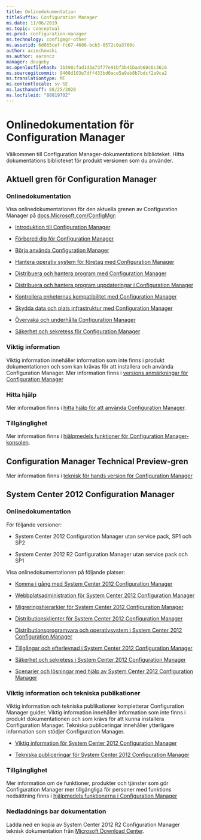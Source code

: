 ```yaml
---
title: Onlinedokumentation
titleSuffix: Configuration Manager
ms.date: 11/06/2019
ms.topic: conceptual
ms.prod: configuration-manager
ms.technology: configmgr-other
ms.assetid: 6d665cef-fc67-4686-bcb3-0572c0a3760c
author: aczechowski
ms.author: aaroncz
manager: dougeby
ms.openlocfilehash: 3b598cfad1d3a73f77e91bf3b41baab60c6c3616
ms.sourcegitcommit: 9408d103e7dff433bd0ace5a9ab8b7bdcf2a9ca2
ms.translationtype: MT
ms.contentlocale: sv-SE
ms.lasthandoff: 08/25/2020
ms.locfileid: "88819702"
---
```

# <a name="online-documentation-for-configuration-manager"></a>Onlinedokumentation för Configuration Manager

<!-- this article is a placeholder for the historical CHM file, or F1 help, as all the versions used the same FWLINK to get to help. Due to that, this file is used to help redirect the reader to the product they want help with -->

Välkommen till Configuration Manager-dokumentations biblioteket. Hitta dokumentations biblioteket för produkt versionen som du använder.

## <a name="configuration-manager-current-branch"></a>Aktuell gren för Configuration Manager

### <a name="online-documentation"></a>Onlinedokumentation

Visa onlinedokumentationen för den aktuella grenen av Configuration Manager på [docs.Microsoft.com/ConfigMgr](/configmgr):  

- [Introduktion till Configuration Manager](../understand/introduction.md)  

- [Förbered dig för Configuration Manager](../plan-design/get-ready.md)  

- [Börja använda Configuration Manager](../servers/deploy/start-using.md)  

- [Hantera operativ system för företag med Configuration Manager](../../osd/understand/introduction-to-operating-system-deployment.md)  

- [Distribuera och hantera program med Configuration Manager](../../apps/deploy-use/deploy-applications.md)  

- [Distribuera och hantera program uppdateringar i Configuration Manager](../../sum/understand/software-updates-introduction.md)  

- [Kontrollera enheternas kompatibilitet med  Configuration Manager](../../compliance/understand/ensure-device-compliance.md)  

- [Skydda data och plats infrastruktur med Configuration Manager](../../protect/understand/protect-data-and-site-infrastructure.md)  

- [Övervaka och underhålla Configuration Manager](../servers/manage/maintenance-tasks.md)  

- [Säkerhet och sekretess för Configuration Manager](../plan-design/security/security-and-privacy.md)  

### <a name="release-notes"></a>Viktig information

Viktig information innehåller information som inte finns i produkt dokumentationen och som kan krävas för att installera och använda Configuration Manager. Mer information finns i [versions anmärkningar för Configuration Manager](../servers/deploy/install/release-notes.md)  

### <a name="find-help"></a>Hitta hjälp

Mer information finns i [hitta hjälp för att använda Configuration Manager](../understand/find-help.md).

### <a name="accessibility"></a>Tillgänglighet

Mer information finns i [hjälpmedels funktioner för Configuration Manager-konsolen](../understand/accessibility-features.md).

## <a name="configuration-manager-technical-preview-branch"></a>Configuration Manager Technical Preview-gren

Mer information finns i [teknisk för hands version för Configuration Manager](../get-started/technical-preview.md)  

## <a name="system-center-2012-configuration-manager"></a>System Center 2012 Configuration Manager

### <a name="online-documentation"></a>Onlinedokumentation

För följande versioner:

- System Center 2012 Configuration Manager utan service pack, SP1 och SP2  

- System Center 2012 R2 Configuration Manager utan service pack och SP1  

Visa onlinedokumentationen på följande platser:  

- [Komma i gång med System Center 2012 Configuration Manager](/previous-versions/system-center/system-center-2012-R2/gg682144\(v=technet.10\))  

- [Webbplatsadministration för System Center 2012 Configuration Manager](/previous-versions/system-center/system-center-2012-R2/gg681983\(v=technet.10\))  

- [Migreringshierarkier för System Center 2012 Configuration Manager](/previous-versions/system-center/system-center-2012-R2/gg682006\(v=technet.10\))  

- [Distributionsklienter för System Center 2012 Configuration Manager](/previous-versions/system-center/system-center-2012-R2/gg699391\(v=technet.10\))  

- [Distributionsprogramvara och operativsystem i System Center 2012 Configuration Manager](/previous-versions/system-center/system-center-2012-R2/gg699393\(v=technet.10\))  

- [Tillgångar och efterlevnad i System Center 2012 Configuration Manager](/previous-versions/system-center/system-center-2012-R2/gg682029\(v=technet.10\))  

- [Säkerhet och sekretess i System Center 2012 Configuration Manager](/previous-versions/system-center/system-center-2012-R2/gg682033\(v=technet.10\))  

- [Scenarier och lösningar med hjälp av System Center 2012 Configuration Manager](/previous-versions/system-center/system-center-2012-R2/jj884163\(v=technet.10\))  

### <a name="release-notes-and-technical-publications"></a>Viktig information och tekniska publikationer

Viktig information och tekniska publikationer kompletterar Configuration Manager guider. Viktig information innehåller information som inte finns i produkt dokumentationen och som krävs för att kunna installera Configuration Manager. Tekniska publiceringar innehåller ytterligare information som stödjer Configuration Manager.  

- [Viktig information för System Center 2012 Configuration Manager](/previous-versions/system-center/system-center-2012-R2/jj870706\(v=technet.10\))  

- [Tekniska publiceringar för System Center 2012 Configuration Manager](/previous-versions/system-center/system-center-2012-R2/hh531521\(v=technet.10\))  

### <a name="accessibility"></a>Tillgänglighet

Mer information om de funktioner, produkter och tjänster som gör Configuration Manager mer tillgängliga för personer med funktions nedsättning finns i [hjälpmedels funktionerna i Configuration Manager](/previous-versions/system-center/system-center-2012-R2/jj553406\(v=technet.10\))

### <a name="downloadable-documentation"></a>Nedladdnings bar dokumentation

Ladda ned en kopia av System Center 2012 R2 Configuration Manager teknisk dokumentation från [Microsoft Download Center](https://www.microsoft.com/download/details.aspx?id=29256).